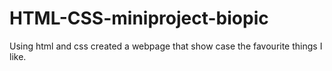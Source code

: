 # HTML-CSS-miniproject-biopic
Using html and css created a webpage that show case the favourite things I like. 
